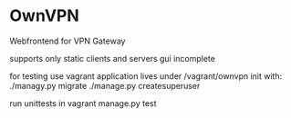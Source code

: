 # OwnVPN
Webfrontend for VPN Gateway 

supports only static clients and servers
gui incomplete

for testing use vagrant
application lives under /vagrant/ownvpn
init with:
./managy.py migrate
./manage.py createsuperuser


run unittests in vagrant
manage.py test

